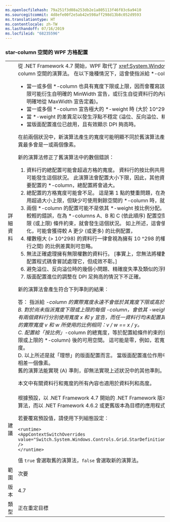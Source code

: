 ```yaml
---
ms.openlocfilehash: 79a251f3d08a253db2e1a805113f46f83c6a9410
ms.sourcegitcommit: 4d8efe00f2e5ab42e598aff298d13b8c052d9593
ms.translationtype: HT
ms.contentlocale: zh-TW
ms.lasthandoff: 07/16/2019
ms.locfileid: "68235596"
---
```

### <a name="wpf-grid-allocation-of-space-to-star-columns"></a>star-column 空間的 WPF 方格配置

|   |   |
|---|---|
|詳細資料|從 .NET Framework 4.7 開始，WPF 取代了 <xref:System.Windows.Controls.Grid> 用來配置 *-column 空間的演算法。 在以下幾種情況下，這會使指派給 *-column 的實際寬度產生變化：<ul><li>當一或多個 *-column 也具有寬度下限或上限，因而會覆寫該資料行的按比例配置時。 (寬度下限可能衍生自明確的 MinWidth 宣告，或衍生自從資料行的內容取得的隱含下限。 寬度上限僅能明確地從 MaxWidth 宣告定義)。</li><li>當一或多個 *-column 宣告極大的 *-weight 時 (大於 10^298)。</li><li>當 *-weight 的差異足以發生浮點不穩定 (溢位、反向溢位、精確度失準) 時。</li><li>當版面配置進位已啟用，且有效顯示 DPI 夠高時。</li></ul>在前兩個狀況中，新演算法產生的寬度可能明顯不同於舊演算法產生的寬度；在最後一個狀況中，差異最多會是一或兩個像素。<p/>新的演算法修正了舊演算法中的數個錯誤：<ol><li>資料行的總配置可能會超過方格的寬度。 資料行的按比例共用若低於其大小下限，配置空間時就可能發生這個狀況。 此演算法會配置大小下限，因此，其他資料行的可用空間會減少。 如果沒有要配置的 *-column，總配置將會過大。</li><li>總配置的方格寬度可能會不足。 這是第 1 點的雙重問題，在為資料行配置空間時，若其按比例共用超過大小上限，但缺少可使用剩餘空間的 *-column 時，就會發生這個狀況。</li><li>兩個 *-column 的配置可能不是依其 *-weight 按比例分配。 相較於第 1 點/第 2 點，這是程度較輕的錯誤，在為 *-columns A、B 和 C (依此順序) 配置空間時，若 B 的按比例共用違反其下限 (或上限) 條件約束，就會發生這個狀況。 如上所述，這會使資料行 C 的可用的空間產生變化，可能會獲得較 A 更少 (或更多) 的比例配置，</li><li>權數極大 (&gt; 10^298) 的資料行一律會視為擁有 10 ^298 的權數。 它們之間 (及權數較小的資料行之間) 的比例差異則可忽略。</li><li>無法正確處理擁有無限權數的資料行。 [事實上，您無法將權數設為無限大，但這是人為限制。 配置程式碼會嘗試處理它，但成效不彰。]</li><li>避免溢位、反向溢位時的幾個小問題、精確度失準及類似的浮點數問題。</li><li>版面配置進位的調整在 DPI 足夠高的情況下不正確。</li></ol>新的演算法會產生符合下列準則的結果︰<p/>答： 指派給 *-column 的實際寬度永遠不會低於其寬度下限或高於其寬度上限。<br/>B. 對於尚未指派寬度下限或上限的每個 <em>-column，會依其 <em>-weight 按比例指派寬度。確切而言，若有兩個資料行分別使用寬度 x</em> 和 y</em> 宣告，而任一資料行均未配置其寬度下限和上限，則指派給資料行的實際寬度 v 和 w 所使用的比例相同：v / w == x / y。<br/>C. 配置給「按比例」*-column 的總寬度，等於配置給條件約束的資料行 (固定、自動及已配置寬度下限或上限的 *-column) 後的可用空間。 這可能是零，例如，若寬度下限的總和超過方格可用的寬度。<br/>D. 以上所述是就「理想」的版面配置而言。 當版面配置進位作用中時，實際寬度與理想寬度最多會相差一個像素。<br/>舊的演算法能實現 (A) 準則，卻無法實現上述狀況中的其他準則。<p/>本文中有關資料行和寬度的所有內容也適用於資料列和高度。|
|建議|根據預設，以 .NET Framework 4.7 開始的 .NET Framework 版本為目標的應用程式會看見新的演算法，而以 .NET Framework 4.6.2 或更舊版本為目標的應用程式會看見舊的演算法。<p/>若要覆寫預設值，請使用下列組態設定︰<pre><code class="lang-xml">&lt;runtime&gt;&#13;&#10;&lt;AppContextSwitchOverrides value=&quot;Switch.System.Windows.Controls.Grid.StarDefinitionsCanExceedAvailableSpace=true&quot; /&gt;&#13;&#10;&lt;/runtime&gt;&#13;&#10;</code></pre>值 <code>true</code> 會選取舊的演算法，<code>false</code> 會選取新的演算法。|
|範圍|次要|
|版本|4.7|
|類型|正在重定目標|
